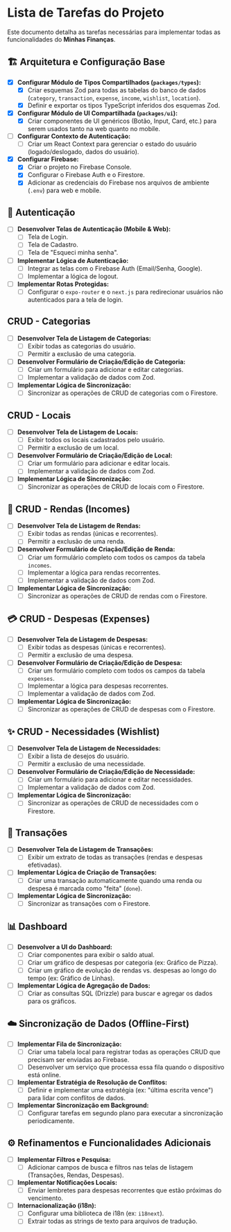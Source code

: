 # Lista de Tarefas do Projeto

Este documento detalha as tarefas necessárias para implementar todas as funcionalidades do **Minhas Finanças**.

## 🏗️ Arquitetura e Configuração Base

-   [x] **Configurar Módulo de Tipos Compartilhados (`packages/types`):**
    -   [x] Criar esquemas Zod para todas as tabelas do banco de dados (`category`, `transaction`, `expense`, `income`, `wishlist`, `location`).
    -   [x] Definir e exportar os tipos TypeScript inferidos dos esquemas Zod.
-   [x] **Configurar Módulo de UI Compartilhada (`packages/ui`):**
    -   [x] Criar componentes de UI genéricos (Botão, Input, Card, etc.) para serem usados tanto na web quanto no mobile.
-   [ ] **Configurar Contexto de Autenticação:**
    -   [ ] Criar um React Context para gerenciar o estado do usuário (logado/deslogado, dados do usuário).
-   [x] **Configurar Firebase:**
    -   [x] Criar o projeto no Firebase Console.
    -   [x] Configurar o Firebase Auth e o Firestore.
    -   [x] Adicionar as credenciais do Firebase nos arquivos de ambiente (`.env`) para web e mobile.

## 🔐 Autenticação

-   [ ] **Desenvolver Telas de Autenticação (Mobile & Web):**
    -   [ ] Tela de Login.
    -   [ ] Tela de Cadastro.
    -   [ ] Tela de "Esqueci minha senha".
-   [ ] **Implementar Lógica de Autenticação:**
    -   [ ] Integrar as telas com o Firebase Auth (Email/Senha, Google).
    -   [ ] Implementar a lógica de logout.
-   [ ] **Implementar Rotas Protegidas:**
    -   [ ] Configurar o `expo-router` e o `next.js` para redirecionar usuários não autenticados para a tela de login.

##  CRUD - Categorias

-   [ ] **Desenvolver Tela de Listagem de Categorias:**
    -   [ ] Exibir todas as categorias do usuário.
    -   [ ] Permitir a exclusão de uma categoria.
-   [ ] **Desenvolver Formulário de Criação/Edição de Categoria:**
    -   [ ] Criar um formulário para adicionar e editar categorias.
    -   [ ] Implementar a validação de dados com Zod.
-   [ ] **Implementar Lógica de Sincronização:**
    -   [ ] Sincronizar as operações de CRUD de categorias com o Firestore.

##  CRUD - Locais

-   [ ] **Desenvolver Tela de Listagem de Locais:**
    -   [ ] Exibir todos os locais cadastrados pelo usuário.
    -   [ ] Permitir a exclusão de um local.
-   [ ] **Desenvolver Formulário de Criação/Edição de Local:**
    -   [ ] Criar um formulário para adicionar e editar locais.
    -   [ ] Implementar a validação de dados com Zod.
-   [ ] **Implementar Lógica de Sincronização:**
    -   [ ] Sincronizar as operações de CRUD de locais com o Firestore.

## 💸 CRUD - Rendas (Incomes)

-   [ ] **Desenvolver Tela de Listagem de Rendas:**
    -   [ ] Exibir todas as rendas (únicas e recorrentes).
    -   [ ] Permitir a exclusão de uma renda.
-   [ ] **Desenvolver Formulário de Criação/Edição de Renda:**
    -   [ ] Criar um formulário completo com todos os campos da tabela `incomes`.
    -   [ ] Implementar a lógica para rendas recorrentes.
    -   [ ] Implementar a validação de dados com Zod.
-   [ ] **Implementar Lógica de Sincronização:**
    -   [ ] Sincronizar as operações de CRUD de rendas com o Firestore.

## 💳 CRUD - Despesas (Expenses)

-   [ ] **Desenvolver Tela de Listagem de Despesas:**
    -   [ ] Exibir todas as despesas (únicas e recorrentes).
    -   [ ] Permitir a exclusão de uma despesa.
-   [ ] **Desenvolver Formulário de Criação/Edição de Despesa:**
    -   [ ] Criar um formulário completo com todos os campos da tabela `expenses`.
    -   [ ] Implementar a lógica para despesas recorrentes.
    -   [ ] Implementar a validação de dados com Zod.
-   [ ] **Implementar Lógica de Sincronização:**
    -   [ ] Sincronizar as operações de CRUD de despesas com o Firestore.

## ✨ CRUD - Necessidades (Wishlist)

-   [ ] **Desenvolver Tela de Listagem de Necessidades:**
    -   [ ] Exibir a lista de desejos do usuário.
    -   [ ] Permitir a exclusão de uma necessidade.
-   [ ] **Desenvolver Formulário de Criação/Edição de Necessidade:**
    -   [ ] Criar um formulário para adicionar e editar necessidades.
    -   [ ] Implementar a validação de dados com Zod.
-   [ ] **Implementar Lógica de Sincronização:**
    -   [ ] Sincronizar as operações de CRUD de necessidades com o Firestore.

## 🔄 Transações

-   [ ] **Desenvolver Tela de Listagem de Transações:**
    -   [ ] Exibir um extrato de todas as transações (rendas e despesas efetivadas).
-   [ ] **Implementar Lógica de Criação de Transações:**
    -   [ ] Criar uma transação automaticamente quando uma renda ou despesa é marcada como "feita" (`done`).
-   [ ] **Implementar Lógica de Sincronização:**
    -   [ ] Sincronizar as transações com o Firestore.

## 📊 Dashboard

-   [ ] **Desenvolver a UI do Dashboard:**
    -   [ ] Criar componentes para exibir o saldo atual.
    -   [ ] Criar um gráfico de despesas por categoria (ex: Gráfico de Pizza).
    -   [ ] Criar um gráfico de evolução de rendas vs. despesas ao longo do tempo (ex: Gráfico de Linhas).
-   [ ] **Implementar Lógica de Agregação de Dados:**
    -   [ ] Criar as consultas SQL (Drizzle) para buscar e agregar os dados para os gráficos.

## ☁️ Sincronização de Dados (Offline-First)

-   [ ] **Implementar Fila de Sincronização:**
    -   [ ] Criar uma tabela local para registrar todas as operações CRUD que precisam ser enviadas ao Firebase.
    -   [ ] Desenvolver um serviço que processa essa fila quando o dispositivo está online.
-   [ ] **Implementar Estratégia de Resolução de Conflitos:**
    -   [ ] Definir e implementar uma estratégia (ex: "última escrita vence") para lidar com conflitos de dados.
-   [ ] **Implementar Sincronização em Background:**
    -   [ ] Configurar tarefas em segundo plano para executar a sincronização periodicamente.

## ⚙️ Refinamentos e Funcionalidades Adicionais

-   [ ] **Implementar Filtros e Pesquisa:**
    -   [ ] Adicionar campos de busca e filtros nas telas de listagem (Transações, Rendas, Despesas).
-   [ ] **Implementar Notificações Locais:**
    -   [ ] Enviar lembretes para despesas recorrentes que estão próximas do vencimento.
-   [ ] **Internacionalização (i18n):**
    -   [ ] Configurar uma biblioteca de i18n (ex: `i18next`).
    -   [ ] Extrair todas as strings de texto para arquivos de tradução.
